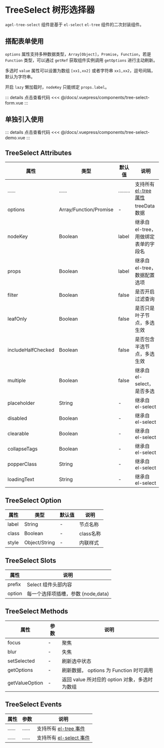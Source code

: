# TreeSelect 树形选择器

`agel-tree-select` 组件是基于 `el-select` `el-tree` 组件的二次封装组件。

## 搭配表单使用

`options` 属性支持多种数据类型，`Array[Object]`，`Promise`，`Function`，若是 `Function` 类型，可以通过 `getRef` 获取组件实例调用 `getOptions` 进行主动刷新。

多选时 `value` 属性可以设置为数组 `[xx1,xx2]` 或者字符串 `xx1,xx2`，逗号间隔，默认为字符串。

开启 `lazy` 懒加载时，`nodeKey` 只能绑定 `props.label`。

<ClientOnly><tree-select-form/></ClientOnly>

::: details 点击查看代码
<<< @/docs/.vuepress/components/tree-select-form.vue
::: 

## 单独引入使用

<ClientOnly><tree-select-demo/></ClientOnly>

::: details 点击查看代码
<<< @/docs/.vuepress/components/tree-select-demo.vue
::: 

## TreeSelect Attributes

| 属性        | 类型         | 默认值  | 说明                                 | 
| ----------- | ------------  | ------ | ------------------------------------ | 
| ......      | ......          | .........   | 支持所有 [el-tree 属性](https://element.eleme.cn/#/zh-CN/component/tree#tree-attributes)      | 
| options     | Array/Function/Promise        | -    |  treeData 数据         | 
| nodeKey     | Boolean         | label       | 继承自 el-tree，用做绑定表单的字段名    | 
| props       | Boolean         | label       | 继承自 el-tree，数据配置选项    | 
| filter      | Boolean         | false       | 是否开启过滤查询                | 
| leafOnly    | Boolean         | false       | 是否只是叶子节点，多选生效    | 
| includeHalfChecked  | Boolean | false       | 是否包含半选节点，多选生效    | 
| multiple     | Boolean        | false       | 继承自 el-select，是否多选          | 
| placeholder  | String         | -           | 继承自 el-select                   | 
| disabled     | Boolean        | -           | 继承自 el-select                        |
| clearable    | Boolean        | -           | 继承自 el-select  | 
| collapseTags | Boolean        | -           | 继承自 el-select  | 
| popperClass  | String         | -           | 继承自 el-select  | 
| loadingText  | String         | -           | 继承自 el-select  | 

## TreeSelect Option

| 属性        | 类型         | 默认值  | 说明                                 | 
| ----------- | ------------  | ------ | ------------------------------------ | 
| label       | String        |  -                 | 节点名称     |
| class       | Boolean       |  -                 | class名称    |
| style       | Object/String        | -           | 内联样式     |  

## TreeSelect Slots

| 属性          |   说明                                   | 
| -----------    |   ------------------------------------  | 
| prefix         |  Select 组件头部内容                        |
| option         |  每一个选择项插槽，参数 {node,data} |

## TreeSelect Methods

| 属性          | 参数           |  说明                                   | 
| -----------   | ------------  |  ------------------------------------  | 
| focus         | -             |  聚焦                        |
| blur          | -             |  失焦            | 
| setSelected      | -          |  刷新选中状态            |
| getOptions    | -             |  刷新数据， options 为 Function 时可调用    |
| getValueOption  | -           |  返回 value 所对应的 option 对象，多选时为数组 |


## TreeSelect Events

| 属性          | 参数           |  说明                                   | 
| -----------   | ------------  |  ------------------------------------  | 
| ......        | ......        | 支持所有 [el-tree 事件](https://element.eleme.cn/#/zh-CN/component/tree#tree-events)      | 
| ......        | ......        | 支持所有 [el-select 事件](https://element.eleme.cn/#/zh-CN/component/select#tree-events)      | 